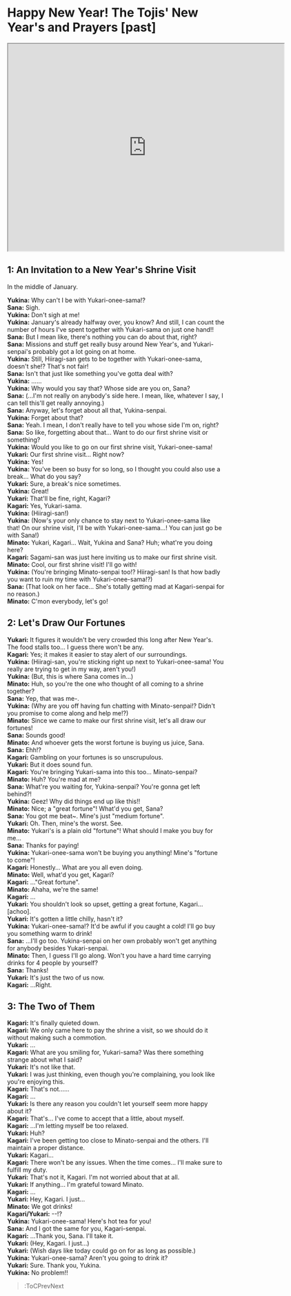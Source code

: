 
Happy New Year! The Tojis' New Year's and Prayers [past]
========================================================
[<iframe width="640" height="480" src="https://www.youtube.com/embed/LV8YgfTrkJI"></iframe>](:Iframe)  

## 1: An Invitation to a New Year's Shrine Visit
In the middle of January\.

  
**Yukina:** Why can't I be with Yukari-onee-sama\!\?  
**Sana:** Sigh\.  
**Yukina:** Don't sigh at me\!  
**Yukina:** January's already halfway over, you know\? And still, I can count the number of hours I've spent together with Yukari-sama on just one hand\!\!  
**Sana:** But I mean like, there's nothing you can do about that, right\?  
**Sana:** Missions and stuff get really busy around New Year's, and Yukari-senpai's probably got a lot going on at home\.  
**Yukina:** Still, Hiiragi-san gets to be together with Yukari-onee-sama, doesn't she\!\? That's not fair\!  
**Sana:** Isn't that just like something you've gotta deal with\?  
**Yukina:** \.\.\.\.\.\.  
**Yukina:** Why would you say that\? Whose side are you on, Sana\?  
**Sana:** (\.\.\.I'm not really on anybody's side here\. I mean, like, whatever I say, I can tell this'll get really annoying\.\)  
**Sana:** Anyway, let's forget about all that, Yukina-senpai\.  
**Yukina:** Forget about that\?  
**Sana:** Yeah\. I mean, I don't really have to tell you whose side I'm on, right\?  
**Sana:** So like, forgetting about that\.\.\. Want to do our first shrine visit or something\?  
**Yukina:** Would you like to go on our first shrine visit, Yukari-onee-sama\!  
**Yukari:** Our first shrine visit\.\.\. Right now\?  
**Yukina:** Yes\!  
**Yukina:** You've been so busy for so long, so I thought you could also use a break\.\.\. What do you say\?  
**Yukari:** Sure, a break's nice sometimes\.  
**Yukina:** Great\!  
**Yukari:** That'll be fine, right, Kagari\?  
**Kagari:** Yes, Yukari-sama\.  
**Yukina:** (Hiiragi-san\!\)  
**Yukina:** (Now's your only chance to stay next to Yukari-onee-sama like that\! On our shrine visit, I'll be with Yukari-onee-sama\.\.\.\!  You can just go be with Sana\!\)  
**Minato:** Yukari, Kagari\.\.\. Wait, Yukina and Sana\? Huh; what're you doing here\?  
**Kagari:** Sagami-san was just here inviting us to make our first shrine visit\.  
**Minato:** Cool, our first shrine visit\! I'll go with\!  
**Yukina:** (You're bringing Minato-senpai too\!\? Hiiragi-san\! Is that how badly you want to ruin my time with Yukari-onee-sama\!\?\)  
**Sana:** (That look on her face\.\.\. She's totally getting mad at Kagari-senpai for no reason\.\)  
**Minato:** C'mon everybody, let's go\!  

## 2: Let's Draw Our Fortunes
**Yukari:** It figures it wouldn't be very crowded this long after New Year's\. The food stalls too\.\.\. I guess there won't be any\.  
**Kagari:** Yes; it makes it easier to stay alert of our surroundings\.  
**Yukina:** (Hiiragi-san, you're sticking right up next to Yukari-onee-sama\! You really are trying to get in my way, aren't you\!\)  
**Yukina:** (But, this is where Sana comes in\.\.\.\)  
**Minato:** Huh, so you're the one who thought of all coming to a shrine together\?  
**Sana:** Yep, that was me-\.  
**Yukina:** (Why are you off having fun chatting with Minato-senpai\!\? Didn't you promise to come along and help me\!\?\)  
**Minato:** Since we came to make our first shrine visit, let's all draw our fortunes\!  
**Sana:** Sounds good\!  
**Minato:** And whoever gets the worst fortune is buying us juice, Sana\.  
**Sana:** Ehh\!\?  
**Kagari:** Gambling on your fortunes is so unscrupulous\.  
**Yukari:** But it does sound fun\.  
**Kagari:** You're bringing Yukari-sama into this too\.\.\. Minato-senpai\?  
**Minato:** Huh\? You're mad at me\?  
**Sana:** What're you waiting for, Yukina-senpai\? You're gonna get left behind\?\!  
**Yukina:** Geez\! Why did things end up like this\!\!  
**Minato:** Nice; a \"great fortune\"\! What'd you get, Sana\?  
**Sana:** You got me beat\~\. Mine's just \"medium fortune\"\.  
**Yukari:** Oh\. Then, mine's the worst\. See\.  
**Minato:** Yukari's is a plain old \"fortune\"\! What should I make you buy for me\.\.\.  
**Sana:** Thanks for paying\!  
**Yukina:** Yukari-onee-sama won't be buying you anything\! Mine's \"fortune to come\"\!  
**Kagari:** Honestly\.\.\. What are you all even doing\.  
**Minato:** Well, what'd you get, Kagari\?  
**Kagari:** \.\.\.\"Great fortune\"\.  
**Minato:** Ahaha, we're the same\!  
**Kagari:** \.\.\.  
**Yukari:** You shouldn't look so upset, getting a great fortune, Kagari\.\.\. [achoo\]\.  
**Yukari:** It's gotten a little chilly, hasn't it\?  
**Yukina:** Yukari-onee-sama\!\? It'd be awful if you caught a cold\! I'll go buy you something warm to drink\!  
**Sana:** \.\.\.I'll go too\. Yukina-senpai on her own probably won't get anything for anybody besides Yukari-senpai\.  
**Minato:** Then, I guess I'll go along\. Won't you have a hard time carrying drinks for 4 people by yourself\?  
**Sana:** Thanks\!  
**Yukari:** It's just the two of us now\.  
**Kagari:** \.\.\.Right\.  

## 3: The Two of Them
**Kagari:** It's finally quieted down\.  
**Kagari:** We only came here to pay the shrine a visit, so we should do it without making such a commotion\.  
**Yukari:** \.\.\.  
**Kagari:** What are you smiling for, Yukari-sama\? Was there something strange about what I said\?  
**Yukari:** It's not like that\.  
**Yukari:** I was just thinking, even though you're complaining, you look like you're enjoying this\.  
**Kagari:** That's not\.\.\.\.\.\.  
**Kagari:** \.\.\.  
**Yukari:** Is there any reason you couldn't let yourself seem more happy about it\?  
**Kagari:** That's\.\.\. I've come to accept that a little, about myself\.  
**Kagari:** \.\.\.I'm letting myself be too relaxed\.  
**Yukari:** Huh\?  
**Kagari:** I've been getting too close to Minato-senpai and the others\. I'll maintain a proper distance\.  
**Yukari:** Kagari\.\.\.  
**Kagari:** There won't be any issues\. When the time comes\.\.\. I'll make sure to fulfill my duty\.  
**Yukari:** That's not it, Kagari\. I'm not worried about that at all\.  
**Yukari:** If anything\.\.\. I'm grateful toward Minato\.  
**Kagari:** \.\.\.  
**Yukari:** Hey, Kagari\. I just\.\.\.  
**Minato:** We got drinks\!  
**Kagari/Yukari:** --\!\?  
**Yukina:** Yukari-onee-sama\! Here's hot tea for you\!  
**Sana:** And I got the same for you, Kagari-senpai\.  
**Kagari:** \.\.\.Thank you, Sana\. I'll take it\.  
**Yukari:** (Hey, Kagari\. I just\.\.\.\)  
**Yukari:** (Wish days like today could go on for as long as possible\.\)  
**Yukina:** Yukari-onee-sama\? Aren't you going to drink it\?  
**Yukari:** Sure\. Thank you, Yukina\.  
**Yukina:** No problem\!\!  
> :ToCPrevNext